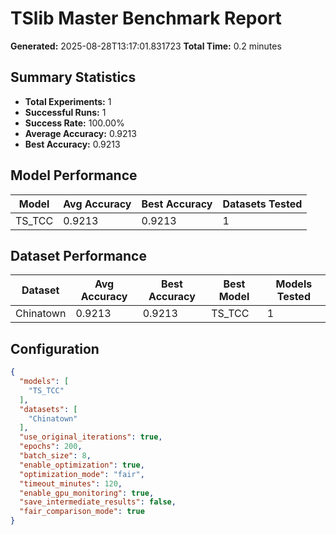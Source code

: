# TSlib Master Benchmark Report

**Generated:** 2025-08-28T13:17:01.831723
**Total Time:** 0.2 minutes

## Summary Statistics

- **Total Experiments:** 1
- **Successful Runs:** 1
- **Success Rate:** 100.00%
- **Average Accuracy:** 0.9213
- **Best Accuracy:** 0.9213

## Model Performance

| Model | Avg Accuracy | Best Accuracy | Datasets Tested |
|-------|-------------|---------------|----------------|
| TS_TCC | 0.9213 | 0.9213 | 1 |

## Dataset Performance

| Dataset | Avg Accuracy | Best Accuracy | Best Model | Models Tested |
|---------|-------------|---------------|------------|---------------|
| Chinatown | 0.9213 | 0.9213 | TS_TCC | 1 |

## Configuration

```json
{
  "models": [
    "TS_TCC"
  ],
  "datasets": [
    "Chinatown"
  ],
  "use_original_iterations": true,
  "epochs": 200,
  "batch_size": 8,
  "enable_optimization": true,
  "optimization_mode": "fair",
  "timeout_minutes": 120,
  "enable_gpu_monitoring": true,
  "save_intermediate_results": false,
  "fair_comparison_mode": true
}
```
